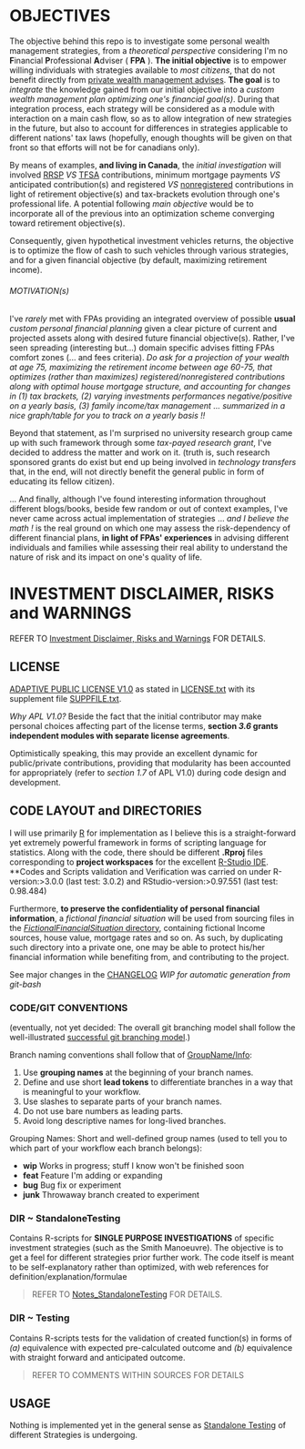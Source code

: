 # OBJECTIVES

The objective behind this repo is to investigate some personal wealth management strategies, from a *theoretical perspective* considering I'm no **F**inancial **P**rofessional **A**dviser ( **FPA** ). **The initial objective** is to empower 
willing individuals with strategies available to *most citizens*, that do not benefit directly from [private wealth management advises](http://en.wikipedia.org/wiki/Wealth_management). 
**The goal** is to *integrate* the knowledge gained from our initial objective into a *custom wealth management plan optimizing one's financial goal(s)*. During that integration process, each strategy 
will be considered as a module with interaction on a main cash flow, so as to allow integration of new strategies in the future, but also to account for differences in strategies applicable to different nations' tax laws (hopefully, 
enough thoughts will be given on that front so that efforts will not be for canadians only).

By means of examples, **and living in Canada**, the *initial investigation* will involved [RRSP](http://en.wikipedia.org/wiki/Registered_Retirement_Savings_Plan) *VS* [TFSA](http://en.wikipedia.org/wiki/Tax-Free_Savings_Account) contributions, 
minimum mortgage payments *VS* anticipated contribution(s) and registered *VS* [nonregistered](http://www.investorwords.com/18431/non_registered_account.html) contributions in light of 
retirement objective(s) and tax-brackets evolution through one's professional life. A potential following *main objective* would be to incorporate all of the previous into an optimization scheme converging toward retirement 
objective(s).

Consequently, given hypothetical investment vehicles returns, the objective is to optimize the flow of cash to such vehicles through various strategies, and for a given financial objective (by default, maximizing retirement income).
 
###### MOTIVATION(s)
I've *rarely* met with FPAs providing an integrated overview of possible **usual** *custom personal financial planning* given a clear picture of current and projected assets along with desired future financial objective(s).
Rather, I've seen spreading (interesting but...) domain specific advises fitting FPAs comfort zones (... and fees criteria). 
*Do ask for a projection of your wealth at age 75, maximizing the retirement income between age 60-75, that optimizes (rather than maximizes) registered/nonregistered contributions along with optimal house mortgage structure, 
and accounting for changes in (1) tax brackets, (2) varying investments performances negative/positive on a yearly basis, (3) family income/tax management ... summarized in a nice graph/table for you to track on a yearly basis !!*

Beyond that statement, as I'm surprised no university research group came up with such framework through some *tax-payed research grant*, I've decided to address the matter and work on it.
(truth is, such research sponsored grants do exist but end up being involved in *technology transfers* that, in the end, will not directly benefit the general public in form of educating its fellow citizen).

... And finally, although I've found interesting information throughout different blogs/books, beside few random or out of context examples, I've never came across actual implementation of strategies ... *and I believe the math !* 
is the real ground on which one may assess the risk-dependency of different financial plans, **in light of FPAs' experiences** in advising different individuals and families while assessing their real ability to 
understand the nature of risk and its impact on one's quality of life.

# INVESTMENT DISCLAIMER, RISKS and WARNINGS
REFER TO [Investment Disclaimer, Risks and Warnings](RisksWarnings.md) FOR DETAILS.

## LICENSE
[ADAPTIVE PUBLIC LICENSE V1.0](http://opensource.org/licenses/alphabetical) as stated in [LICENSE.txt](https://github.com/florentchandelier/WealthManagement/blob/master/License.txt) 
with its supplement file [SUPPFILE.txt](https://github.com/florentchandelier/WealthManagement/blob/master/suppfile.txt).

*Why APL V1.0?* Beside the fact that the initial contributor may make personal choices affecting part of the license terms, **section *3.6* grants independent modules with separate license agreements**. 

Optimistically speaking, this may provide an excellent dynamic for public/private contributions, providing that modularity has been accounted for appropriately (refer to *section 1.7* of APL V1.0) during code design and development.

## CODE LAYOUT and DIRECTORIES

I will use primarily [R](http://www.r-project.org) for implementation as I believe this is a straight-forward yet extremely powerful framework in forms of scripting language for statistics. Along with the code, there should be different **.Rproj**
 files corresponding to **project workspaces** for the excellent [R-Studio IDE](http://www.rstudio.com). **Codes and Scripts validation and Verification was carried on under R-version:>3.0.0 (last test: 3.0.2) and RStudio-version:>0.97.551 (last test: 0.98.484)

Furthermore, **to preserve the confidentiality of personal financial information**, a *fictional financial situation* will be used from sourcing files in the [*FictionalFinancialSituation* directory](https://github.com/florentchandelier/WealthManagement/tree/master/StandaloneTesting/FictionalFinancialSituation), 
containing fictional Income sources, 
house value, mortgage rates and so on. As such, by duplicating such directory into a private one, one may be able to protect his/her financial information while benefiting from, and contributing to the project.

See major changes in the [CHANGELOG](../master/ChangeLog.md) *WIP for automatic generation from git-bash*

### CODE/GIT CONVENTIONS
(eventually, not yet decided: The overall git branching model shall follow the well-illustrated [successful git branching model](http://nvie.com/posts/a-successful-git-branching-model/).)

Branch naming conventions shall follow that of [GroupName/Info](http://stackoverflow.com/questions/273695/git-branch-naming-best-practices):

1. Use **grouping names** at the beginning of your branch names.
2. Define and use short **lead tokens** to differentiate branches in a way that is meaningful to your workflow.
3. Use slashes to separate parts of your branch names.
4. Do not use bare numbers as leading parts.
5. Avoid long descriptive names for long-lived branches.

Grouping Names: Short and well-defined group names (used to tell you to which part of your workflow each branch belongs):

- **wip** Works in progress; stuff I know won't be finished soon
- **feat** Feature I'm adding or expanding
- **bug** Bug fix or experiment
- **junk** Throwaway branch created to experiment
 
### DIR ~ StandaloneTesting
Contains R-scripts for **SINGLE PURPOSE INVESTIGATIONS** of specific investment strategies (such as the Smith Manoeuvre). The objective is to get a feel for different strategies prior further work.
The code itself is meant to be self-explanatory rather than optimized, with web references for definition/explanation/formulae

> REFER TO [Notes_StandaloneTesting](https://github.com/florentchandelier/WealthManagement/blob/master/StandaloneTesting/Notes_StandaloneTesting.md) FOR DETAILS.

### DIR ~ Testing
Contains R-scripts tests for the validation of created function(s) in forms of *(a)* equivalence with expected pre-calculated outcome and *(b)* equivalence with straight forward and anticipated outcome.
> REFER TO COMMENTS WITHIN SOURCES FOR DETAILS

## USAGE
Nothing is implemented yet in the general sense as [Standalone Testing](https://github.com/florentchandelier/WealthManagement/blob/master/StandaloneTesting/Notes_StandaloneTesting.md) of different Strategies is undergoing.

